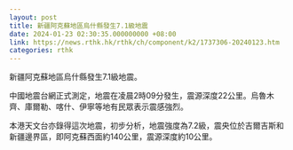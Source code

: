 ```yaml
---
layout: post
title: 新疆阿克蘇地區烏什縣發生7.1級地震
date: 2024-01-23 02:30:35.000000000 +08:00
link: https://news.rthk.hk/rthk/ch/component/k2/1737306-20240123.htm
categories: rthk
---
```


新疆阿克蘇地區烏什縣發生7.1級地震。

中國地震台網正式測定，地震在凌晨2時09分發生，震源深度22公里。烏魯木齊、庫爾勒、喀什、伊寧等地有民眾表示震感強烈。

本港天文台亦錄得這次地震，初步分析，地震強度為7.2級，震央位於吉爾吉斯和新疆邊界區，即阿克蘇西面約140公里，震源深度約10公里。
